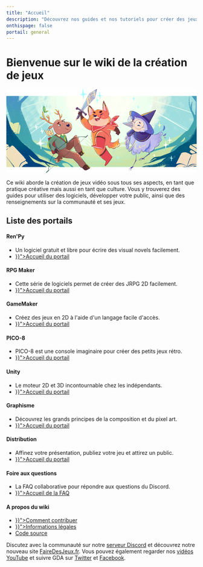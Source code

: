 ```yaml
---
title: "Accueil"
description: "Découvrez nos guides et nos tutoriels pour créer des jeux vidéos ! Choisissez le moteur de jeu qui vous convient, ou plongez-vous dans l'art du pixel art."
onthispage: false
portail: general
---
```


# Bienvenue sur le wiki de la création de jeux

![Bannière d'accueil](/images/accueil/banniere.png)

Ce wiki aborde la création de jeux vidéo sous tous ses aspects, en tant que pratique créative mais aussi en tant que culture. Vous y trouverez des guides pour utiliser des logiciels, développer votre public, ainsi que des renseignements sur la communauté et ses jeux.

## Liste des portails

<div id="index-flex-container">
  <section>
    <h4>Ren'Py</h4>
    <ul>
      <li>Un logiciel gratuit et libre pour écrire des visual novels facilement.</li>
      <li><a href="{{< ref "/content/renpy.md" >}}">Accueil du portail</a></li>
    </ul>
  </section>
  <section>
    <h4>RPG Maker</h4>
    <ul>
      <li>Cette série de logiciels permet de créer des JRPG 2D facilement.</li>
      <li><a href="{{< ref "/content/rpgmaker.md" >}}">Accueil du portail</a></li>
    </ul>
  </section>
  <section>
    <h4>GameMaker</h4>
    <ul>
      <li>Créez des jeux en 2D à l'aide d'un langage facile d'accès.</li>
      <li><a href="{{< ref "/content/gamemaker.md" >}}">Accueil du portail</a></li>
    </ul>
  </section>
  <section>
    <h4>PICO-8</h4>
    <ul>
      <li>PICO-8 est une console imaginaire pour créer des petits jeux rétro.</li>
      <li><a href="{{< ref "/content/pico-8.md" >}}">Accueil du portail</a></li>
    </ul>
  </section>
  <section>
    <h4>Unity</h4>
    <ul>
      <li>Le moteur 2D et 3D incontournable chez les indépendants.</li>
      <li><a href="{{< ref "/content/unity.md" >}}">Accueil du portail</a></li>
    </ul>
  </section>
  <section>
    <h4>Graphisme</h4>
    <ul>
      <li>Découvrez les grands principes de la composition et du pixel art.</li>
      <li><a href="{{< ref "/content/graphisme.md" >}}">Accueil du portail</a></li>
    </ul>
  </section>
  <section>
    <h4>Distribution</h4>
    <ul>
      <li>Affinez votre présentation, publiez votre jeu et attirez un public.</li>
      <li><a href="{{< ref "/content/distribution.md" >}}">Accueil du portail</a></li>
    </ul>
  </section>
  <section>
    <h4>Foire aux questions</h4>
    <ul>
      <li>La FAQ collaborative pour répondre aux questions du Discord.</li>
      <li><a href="{{< ref "/content/faq.md" >}}">Accueil de la FAQ</a></li>
    </ul>
  </section>
  <section>
    <h4>A propos du wiki</h4>
    <ul>
      <li><a href="{{< ref "/content/contribuer.md" >}}">Comment contribuer</a></li>
      <li><a href="{{< ref "disclaimer.md" >}}">Informations légales</a></li>
      <li><a class="external edit-page" href="https://github.com/gamedevalliance/wiki">Code source</a></li>
    </ul>
  </section>
  <section>
  </section>
</div>

Discutez avec la communauté sur notre [serveur Discord](https://discord.gg/RrBppaje) et découvrez notre nouveau site [FaireDesJeux.fr](https://fairedesjeux.fr). Vous pouvez également regarder nos [vidéos YouTube](https://www.youtube.com/channel/UCCjlo6Ihet_T3X6bKLJzPsA) et suivre GDA sur [Twitter](https://twitter.com/gamedevalliance) et [Facebook](https://www.facebook.com/GameDevAlliance).